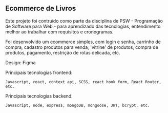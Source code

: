 ## Ecommerce de Livros 

Este projeto foi contruído como parte da disciplina de PSW - Programação de Software para Web - para aprendizado das tecnologias,
entendimento melhor ao trabalhar com requisitos e cronogramas.


Foi desenvolvido um ecommerce simples, com login e senha, carrinho de compra, cadastro produtos para venda, 'vitrine' de produtos, 
compra de produtos, pagamento, restrição de rotas delicada, etc.

Design: Figma 

Principais tecnologias frontend:
  
    Javascript, react, context api, SCSS, react hook form, React Router, etc.

Principais tecnologias backend:

    Javascript, node, express, mongoDB, mongoose, JWT, bcrypt, etc. 

